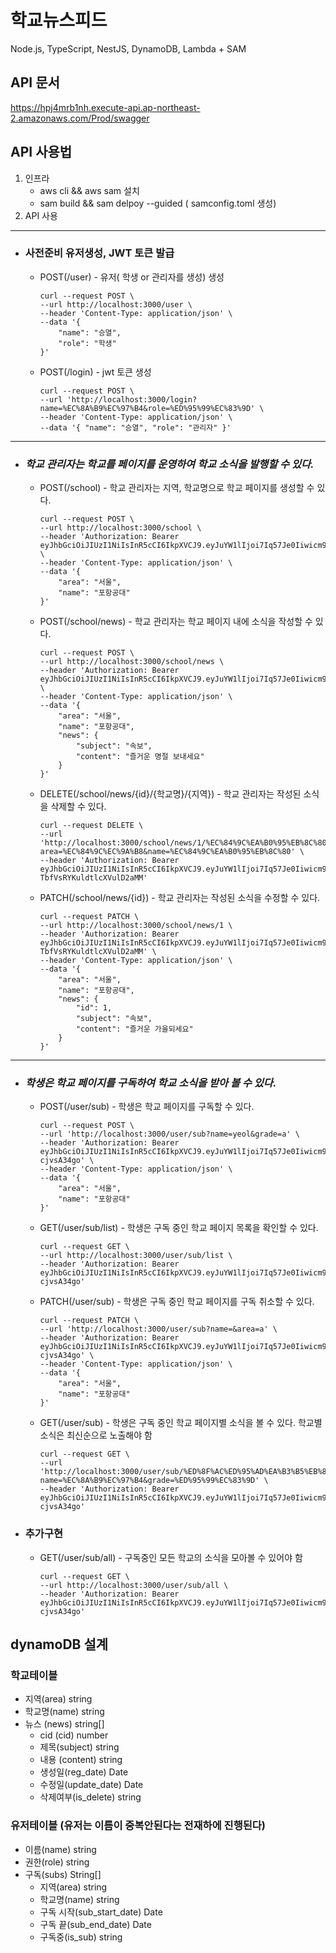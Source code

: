 # 학교뉴스피드

Node.js, TypeScript, NestJS, DynamoDB, Lambda + SAM

## API 문서

https://hpj4mrb1nh.execute-api.ap-northeast-2.amazonaws.com/Prod/swagger

## API 사용법

1. 인프라
    - aws cli && aws sam 설치
    - sam build && sam delpoy --guided ( samconfig.toml 생성)
2. API 사용
     
---
- ### 사전준비 유저생성, JWT 토큰 발급
    - POST(/user) - 유저( 학생 or 관리자를 생성) 생성

        ```
        curl --request POST \
        --url http://localhost:3000/user \
        --header 'Content-Type: application/json' \
        --data '{
            "name": "승열",
            "role": "학생"
        }'
        ```
    - POST(/login) - jwt 토큰 생성
        ```
       curl --request POST \
        --url 'http://localhost:3000/login?name=%EC%8A%B9%EC%97%B4&role=%ED%95%99%EC%83%9D' \
        --header 'Content-Type: application/json' \
        --data '{ "name": "승열", "role": "관리자" }'
        ```

---
- ### _학교 관리자는 학교를 페이지를 운영하여 학교 소식을 발행할 수 있다._
    -  POST(/school) - 학교 관리자는 지역, 학교명으로 학교 페이지를 생성할 수 있다.
        ```
       curl --request POST \
        --url http://localhost:3000/school \
        --header 'Authorization: Bearer eyJhbGciOiJIUzI1NiIsInR5cCI6IkpXVCJ9.eyJuYW1lIjoi7Iq57Je0Iiwicm9sZSI6Iuq0gOumrOyekCIsImlhdCI6MTYzMTk4OTUyMiwiZXhwIjoxNjMxOTkzMTIyfQ._oka6UWwucEYOqgj5WrOhg5N16iQOzMFsmh_soxbDq0' \
        --header 'Content-Type: application/json' \
        --data '{
            "area": "서울",
            "name": "포항공대"
        }'
        ```
    - POST(/school/news) -  학교 관리자는 학교 페이지 내에 소식을 작성할 수 있다.
        ```
        curl --request POST \
        --url http://localhost:3000/school/news \
        --header 'Authorization: Bearer eyJhbGciOiJIUzI1NiIsInR5cCI6IkpXVCJ9.eyJuYW1lIjoi7Iq57Je0Iiwicm9sZSI6Iuq0gOumrOyekCIsImlhdCI6MTYzMjA4MDk4MiwiZXhwIjoxNjMyMDg0NTgyfQ.5WPAWND6qMYeEs8dKFlftVglTRtfBHIS57vSLEBBRB0' \
        --header 'Content-Type: application/json' \
        --data '{
            "area": "서울",
            "name": "포항공대",
            "news": {
                "subject": "속보",
                "content": "즐거운 명절 보내세요"
            }
        }'
        ```
    - DELETE(/school/news/{id}/{학교명}/{지역}) -  학교 관리자는 작성된 소식을 삭제할 수 있다.
        ```
        curl --request DELETE \
        --url 'http://localhost:3000/school/news/1/%EC%84%9C%EA%B0%95%EB%8C%80/%EC%84%9C%EC%9A%B8?area=%EC%84%9C%EC%9A%B8&name=%EC%84%9C%EA%B0%95%EB%8C%80' \
        --header 'Authorization: Bearer eyJhbGciOiJIUzI1NiIsInR5cCI6IkpXVCJ9.eyJuYW1lIjoi7Iq57Je0Iiwicm9sZSI6Iuq0gOumrOyekCIsImlhdCI6MTYzMjI0MDA0MywiZXhwIjoxNjMyMjQzNjQzfQ.Hw_OOdG3riXv3aIg1Ek-TbfVsRYKuldtlcXVulD2aMM'
        ```
    - PATCH(/school/news/{id}) - 학교 관리자는 작성된 소식을 수정할 수 있다.

        ```
        curl --request PATCH \
        --url http://localhost:3000/school/news/1 \
        --header 'Authorization: Bearer eyJhbGciOiJIUzI1NiIsInR5cCI6IkpXVCJ9.eyJuYW1lIjoi7Iq57Je0Iiwicm9sZSI6Iuq0gOumrOyekCIsImlhdCI6MTYzMjI0MDA0MywiZXhwIjoxNjMyMjQzNjQzfQ.Hw_OOdG3riXv3aIg1Ek-TbfVsRYKuldtlcXVulD2aMM' \
        --header 'Content-Type: application/json' \
        --data '{
            "area": "서울",
            "name": "포항공대",
            "news": {
                "id": 1,
                "subject": "속보",
                "content": "즐거운 가을되세요"
            }
        }'
        ```
---
- ### _학생은 학교 페이지를 구독하여 학교 소식을 받아 볼 수 있다._
    - POST(/user/sub) - 학생은 학교 페이지를 구독할 수 있다.
        ```
        curl --request POST \
        --url 'http://localhost:3000/user/sub?name=yeol&grade=a' \
        --header 'Authorization: Bearer eyJhbGciOiJIUzI1NiIsInR5cCI6IkpXVCJ9.eyJuYW1lIjoi7Iq57Je0Iiwicm9sZSI6Iu2VmeyDnSIsImlhdCI6MTYzMjI0MDUwMiwiZXhwIjoxNjMyMjQ0MTAyfQ.K9vW5wXc2hTyQbxgxPdl9Y7f1wK3Orsw6-cjvsA34go' \
        --header 'Content-Type: application/json' \
        --data '{
            "area": "서울",
            "name": "포항공대"
        }'
        ```
    - GET(/user/sub/list) - 학생은 구독 중인 학교 페이지 목록을 확인할 수 있다.
        ```
        curl --request GET \
        --url http://localhost:3000/user/sub/list \
        --header 'Authorization: Bearer eyJhbGciOiJIUzI1NiIsInR5cCI6IkpXVCJ9.eyJuYW1lIjoi7Iq57Je0Iiwicm9sZSI6Iu2VmeyDnSIsImlhdCI6MTYzMjI0MDUwMiwiZXhwIjoxNjMyMjQ0MTAyfQ.K9vW5wXc2hTyQbxgxPdl9Y7f1wK3Orsw6-cjvsA34go'
        ```
    - PATCH(/user/sub) - 학생은 구독 중인 학교 페이지를 구독 취소할 수 있다.
        ```
        curl --request PATCH \
        --url 'http://localhost:3000/user/sub?name=&area=a' \
        --header 'Authorization: Bearer eyJhbGciOiJIUzI1NiIsInR5cCI6IkpXVCJ9.eyJuYW1lIjoi7Iq57Je0Iiwicm9sZSI6Iu2VmeyDnSIsImlhdCI6MTYzMjI0MDUwMiwiZXhwIjoxNjMyMjQ0MTAyfQ.K9vW5wXc2hTyQbxgxPdl9Y7f1wK3Orsw6-cjvsA34go' \
        --header 'Content-Type: application/json' \
        --data '{
            "area": "서울",
            "name": "포항공대"
        }'
        ```
    - GET(/user/sub) - 학생은 구독 중인 학교 페이지별 소식을 볼 수 있다. 학교별 소식은 최신순으로 노출해야 함
        ```
        curl --request GET \
        --url 'http://localhost:3000/user/sub/%ED%8F%AC%ED%95%AD%EA%B3%B5%EB%8C%80/%EC%84%9C%EC%9A%B8?name=%EC%8A%B9%EC%97%B4&grade=%ED%95%99%EC%83%9D' \
        --header 'Authorization: Bearer eyJhbGciOiJIUzI1NiIsInR5cCI6IkpXVCJ9.eyJuYW1lIjoi7Iq57Je0Iiwicm9sZSI6Iu2VmeyDnSIsImlhdCI6MTYzMjI0MDUwMiwiZXhwIjoxNjMyMjQ0MTAyfQ.K9vW5wXc2hTyQbxgxPdl9Y7f1wK3Orsw6-cjvsA34go'
        ```

- ### 추가구현
    - GET(/user/sub/all) - 구독중인 모든 학교의 소식을 모아볼 수 있어야 함
        ```
        curl --request GET \
        --url http://localhost:3000/user/sub/all \
        --header 'Authorization: Bearer eyJhbGciOiJIUzI1NiIsInR5cCI6IkpXVCJ9.eyJuYW1lIjoi7Iq57Je0Iiwicm9sZSI6Iu2VmeyDnSIsImlhdCI6MTYzMjI0MDUwMiwiZXhwIjoxNjMyMjQ0MTAyfQ.K9vW5wXc2hTyQbxgxPdl9Y7f1wK3Orsw6-cjvsA34go'
        ```


## dynamoDB 설계
### 학교테이블
-  지역(area) string
- 학교명(name) string
- 뉴스 (news) string[]
    - cid (cid) number
    - 제목(subject) string
    - 내용 (content) string
    - 생성일(reg_date) Date
    - 수정일(update_date) Date
    - 삭제여부(is_delete) string
### 유저테이블 (유저는 이름이 중복안된다는 전재하에 진행된다)
- 이름(name) string
- 권한(role) string
- 구독(subs) String[]
    - 지역(area) string
    - 학교명(name)  string
    - 구독 시작(sub_start_date) Date
    - 구독 끝(sub_end_date) Date
    - 구독중(is_sub) string